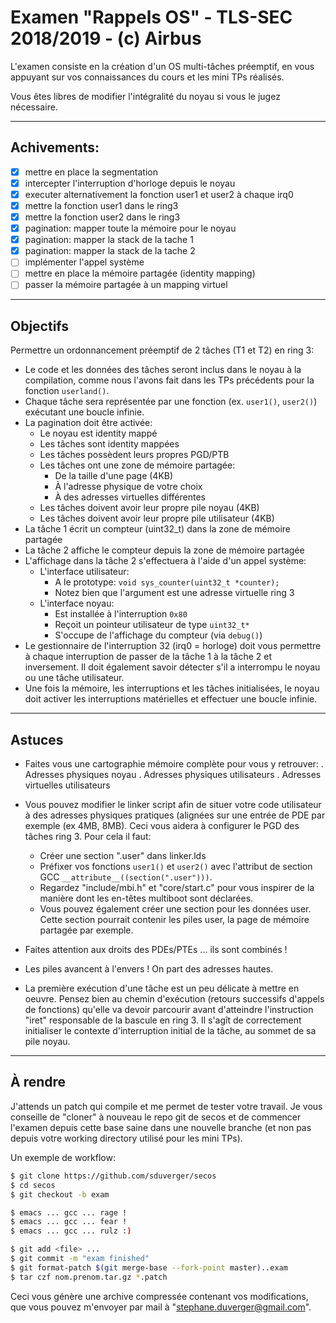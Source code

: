 # Examen "Rappels OS" - TLS-SEC 2018/2019 - (c) Airbus

L'examen consiste en la création d'un OS multi-tâches préemptif, en vous appuyant sur vos connaissances du cours et les mini TPs réalisés.

Vous êtes libres de modifier l'intégralité du noyau si vous le jugez nécessaire.

---

## Achivements:

- [x] mettre en place la segmentation
- [x] intercepter l'interruption d'horloge depuis le noyau
- [x] executer alternativement la fonction user1 et user2 à chaque irq0
- [x] mettre la fonction user1 dans le ring3
- [x] mettre la fonction user2 dans le ring3
- [x] pagination: mapper toute la mémoire pour le noyau
- [x] pagination: mapper la stack de la tache 1
- [x] pagination: mapper la stack de la tache 2
- [ ] implémenter l'appel système
- [ ] mettre en place la mémoire partagée (identity mapping)
- [ ] passer la mémoire partagée à un mapping virtuel

---

## Objectifs

Permettre un ordonnancement préemptif de 2 tâches (T1 et T2) en ring 3:

 - Le code et les données des tâches seront inclus dans le noyau à la compilation, comme nous l'avons fait dans les TPs précédents pour la fonction `userland()`.
 - Chaque tâche sera représentée par une fonction (ex. `user1()`, `user2()`) exécutant une boucle infinie.
 - La pagination doit être activée:
   + Le noyau est identity mappé
   + Les tâches sont identity mappées
   + Les tâches possèdent leurs propres PGD/PTB
   + Les tâches ont une zone de mémoire partagée:
     - De la taille d'une page (4KB)
     - À l'adresse physique de votre choix
     - À des adresses virtuelles différentes
   + Les tâches doivent avoir leur propre pile noyau (4KB)
   + Les tâches doivent avoir leur propre pile utilisateur (4KB)
 - La tâche 1 écrit un compteur (uint32_t) dans la zone de mémoire partagée
 - La tâche 2 affiche le compteur depuis la zone de mémoire partagée
 - L'affichage dans la tâche 2 s'effectuera à l'aide d'un appel système:
   + L'interface utilisateur:
     - A le prototype: `void sys_counter(uint32_t *counter);`
     - Notez bien que l'argument est une adresse virtuelle ring 3
   + L'interface noyau:
     - Est installée à l'interruption `0x80`
     - Reçoit un pointeur utilisateur de type `uint32_t*`
     - S'occupe de l'affichage du compteur (via `debug()`)
 - Le gestionnaire de l'interruption 32 (irq0 = horloge) doit vous permettre à chaque interruption de passer de la tâche 1 à la tâche 2 et inversement. Il doit également savoir détecter s'il a interrompu le noyau ou une tâche utilisateur.
 - Une fois la mémoire, les interruptions et les tâches initialisées, le noyau doit activer les interruptions matérielles et effectuer une boucle infinie.

 ---

## Astuces

 - Faites vous une cartographie mémoire complète pour vous y retrouver:
   . Adresses physiques noyau
   . Adresses physiques utilisateurs
   . Adresses virtuelles utilisateurs

 - Vous pouvez modifier le linker script afin de situer votre code utilisateur à des adresses physiques pratiques (alignées sur une entrée de PDE par exemple (ex 4MB, 8MB). Ceci vous aidera à configurer le PGD des tâches ring 3. Pour cela il faut:
   + Créer une section ".user" dans linker.lds
   + Préfixer vos fonctions `user1()` et `user2()` avec l'attribut de section GCC `__attribute__((section(".user")))`.
   + Regardez "include/mbi.h" et "core/start.c" pour vous inspirer de la manière dont les en-têtes multiboot sont déclarées.
   + Vous pouvez également créer une section pour les données user. Cette section pourrait contenir les piles user, la page de mémoire partagée par exemple.

 - Faites attention aux droits des PDEs/PTEs ... ils sont combinés !

 - Les piles avancent à l'envers ! On part des adresses hautes.

 - La première exécution d'une tâche est un peu délicate à mettre en oeuvre. Pensez bien au chemin d'exécution (retours successifs d'appels de fonctions) qu'elle va devoir parcourir avant d'atteindre l'instruction "iret" responsable de la bascule en ring 3. Il s'agît de correctement initialiser le contexte d'interruption initial de la tâche, au sommet de sa pile noyau.

 ---

## À rendre

J'attends un patch qui compile et me permet de tester votre travail. Je vous conseille de "cloner" à nouveau le repo git de secos et de commencer l'examen depuis cette base saine dans une nouvelle branche (et non pas depuis votre working directory utilisé pour les mini TPs).

Un exemple de workflow:
```bash
$ git clone https://github.com/sduverger/secos
$ cd secos
$ git checkout -b exam

$ emacs ... gcc ... rage !
$ emacs ... gcc ... fear !
$ emacs ... gcc ... rulz :)

$ git add <file> ...
$ git commit -m "exam finished"
$ git format-patch $(git merge-base --fork-point master)..exam
$ tar czf nom.prenom.tar.gz *.patch
```

Ceci vous génère une archive compressée contenant vos modifications, que vous pouvez m'envoyer par mail à "stephane.duverger@gmail.com".
